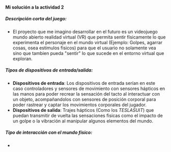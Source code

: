 <!--Mi Visión Interactiva
Enunciado: imagina un proyecto de entretenimiento digital que te gustaría desarrollar en el futuro. Describe brevemente el proyecto y luego enfócate en cómo podrías integrar sistemas 
físicos interactivos para mejorarlo. ¿Qué tipo de dispositivos de entrada/salida utilizarías? ¿Qué tipo de interacción con el mundo físico te gustaría lograr? ¿Qué problemas 
crees que podrías encontrar al implementar estos sistemas? Conecta tu visión con la descripción del curso y los conceptos que se mencionan.

Entrega: un texto corto con la descripción del proyecto imaginario, la integración de sistemas físicos interactivos, los posibles dispositivos y la reflexión sobre los desafíos.-->
#### Mi solución a la actividad 2

##### Descripción corta del juego:

- El proyecto que me imagino desarrollar en el futuro es un videojuego mundo abierto realidad virtual (VR) que permita sentir físicamente lo que experimenta el personaje en el mundo virtual (Ejemplo: Golpes, agarrar cosas, osea estimulos fisicos) para que el usuario no solamente vea sino que tambien pueda "sentir" lo que sucede en el entorno virtual que exploran.

##### Tipos de dispositivos de entrada/salida:

- **Dispositivos de entrada**: Los dispositivos de entrada serían en este caso controladores y sensores de movimiento con sensores hápticos en las manos para poder recrear la sensación del tacto al interactuar con un objeto, acompañandolos con sensores de posición corporal para poder rastrear y captar los movimientos corporales del jugador.
- **Dispositivos de salida**: Trajes hápticos (Como los *TESLASUIT*) que puedan transmitir de  vuelta las sensaciones fisicas como el impacto de un golpe o la vibración al manipular algunos elementos del mundo.

##### Tipo de interacción con el mundo físico:

-

